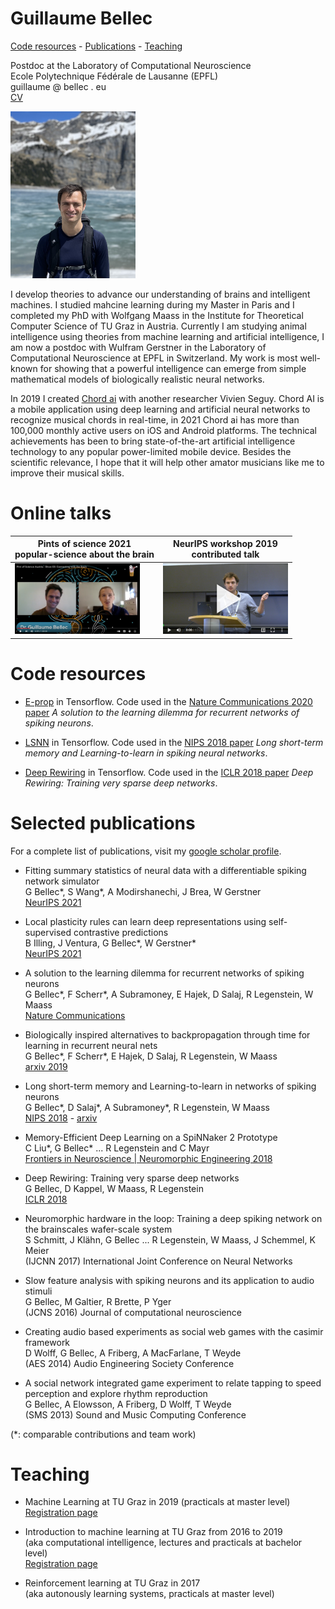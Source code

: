 

# Guillaume Bellec

[Code resources](#code-resources) - [Publications](#main-publications) - [Teaching](#teaching)



Postdoc at the Laboratory of Computational Neuroscience  
Ecole Polytechnique Fédérale de Lausanne (EPFL)  
guillaume @ bellec . eu   
[CV](https://github.com/guillaumeBellec/guillaumeBellec.github.io/blob/master/CV_of_Guillaume_Bellec__english_(4).pdf)

<img src="guillaume_bellec_lac.jpg" alt="Photo" width="200px" />

  I develop theories to advance our understanding of brains and intelligent machines. I studied mahcine learning during my Master in Paris and I completed my PhD with Wolfgang Maass in the Institute for Theoretical Computer Science of TU Graz in Austria. Currently I am studying animal intelligence using theories from machine learning and artificial intelligence, I am now a postdoc with Wulfram Gerstner in the Laboratory of Computational Neuroscience at EPFL in Switzerland. My work is most well-known for showing that a powerful intelligence can emerge from simple mathematical models of biologically realistic neural networks.
  
  In 2019 I created [Chord ai](https://chordai.net) with another researcher Vivien Seguy. Chord AI is a mobile application using deep learning and artificial neural networks to recognize musical chords in real-time, in 2021 Chord ai has more than 100,000 monthly active users on iOS and Android platforms. The technical achievements has been to bring state-of-the-art artificial intelligence technology to any popular power-limited mobile device. Besides the scientific relevance, I hope that it will help other amator musicians like me to improve their musical skills.
  
# Online talks

Pints of science 2021 <br/> popular-science about the brain | NeurIPS workshop 2019 <br/> contributed talk
-|-
[<img src="pints_of_science_screenshot.png" alt="Video" width="200px" />](https://www.youtube.com/watch?v=SF4rqIcXPA4&t=6m43s) | [<img src="neurips_talk.png" alt="Video" width="200px" />](https://slideslive.com/38922692/contributed-talk-eligibility-traces-provide-a-datainspired-alternative-to-backpropagation-through-time?ref=speaker-22935-latest)





# Code resources

- [E-prop](https://github.com/IGITUGraz/eligibility_propagation) in Tensorflow. Code used in the [Nature Communications 2020 paper](https://www.nature.com/articles/s41467-020-17236-y) _A solution to the learning dilemma for recurrent networks of spiking neurons_.

- [LSNN](https://github.com/IGITUGraz/LSNN-official) in Tensorflow.  Code used in the [NIPS 2018 paper](http://papers.nips.cc/paper/7359-long-short-term-memory-and-learning-to-learn-in-networks-of-spiking-neurons) _Long short-term memory and Learning-to-learn in spiking neural networks_.

- [Deep Rewiring](https://github.com/guillaumeBellec/deep_rewiring) in Tensorflow.  Code used in the [ICLR 2018 paper](https://arxiv.org/abs/1711.05136) _Deep Rewiring: Training very sparse deep networks_.

# Selected publications
For a complete list of publications, visit my [google scholar profile](https://scholar.google.fr/citations?user=fSXUVvAAAAAJ).

- Fitting summary statistics of neural data with a differentiable spiking network simulator  
G Bellec\*, S Wang\*, A Modirshanechi, J Brea, W Gerstner   
[NeurIPS 2021](https://arxiv.org/abs/2106.10064) 

- Local plasticity rules can learn deep representations using self-supervised contrastive predictions  
B Illing, J Ventura, G Bellec\*, W Gerstner\*   
[NeurIPS 2021](https://arxiv.org/abs/2010.08262)

- A solution to the learning dilemma for recurrent networks of spiking neurons  
G Bellec\*, F Scherr\*, A Subramoney, E Hajek, D Salaj, R Legenstein, W Maass  
[Nature Communications](https://www.nature.com/articles/s41467-020-17236-y)

- Biologically inspired alternatives to backpropagation through time for
  learning in recurrent neural nets  
G Bellec\*, F Scherr\*, E Hajek, D Salaj, R Legenstein, W Maass  
[arxiv 2019](https://arxiv.org/abs/1901.09049)

- Long short-term memory and Learning-to-learn in networks of spiking neurons  
G Bellec\*, D Salaj\*, A Subramoney\*, R Legenstein, W Maass  
[NIPS 2018](https://papers.nips.cc/paper/7359-long-short-term-memory-and-learning-to-learn-in-networks-of-spiking-neurons.pdf) - [arxiv](https://arxiv.org/abs/1803.09574)

- Memory-Efficient Deep Learning on a SpiNNaker 2 Prototype  
C Liu\*, G Bellec\* ...  R Legenstein and C Mayr  
[Frontiers in Neuroscience | Neuromorphic Engineering 2018](https://www.frontiersin.org/articles/10.3389/fnins.2018.00840/full)

- Deep Rewiring: Training very sparse deep networks  
G Bellec, D Kappel, W Maass, R Legenstein  
[ICLR 2018](https://arxiv.org/abs/1711.05136)

- Neuromorphic hardware in the loop: Training a deep spiking network on the brainscales wafer-scale system  
S Schmitt, J Klähn, G Bellec ... R Legenstein, W Maass, J Schemmel, K Meier  
(IJCNN 2017) International Joint Conference on Neural Networks

- Slow feature analysis with spiking neurons and its application to audio stimuli  
G Bellec, M Galtier, R Brette, P Yger  
(JCNS 2016) Journal of computational neuroscience

- Creating audio based experiments as social web games with the casimir framework  
D Wolff, G Bellec, A Friberg, A MacFarlane, T Weyde  
(AES 2014) Audio Engineering Society Conference

- A social network integrated game experiment to relate tapping to speed perception and explore rhythm reproduction  
G Bellec, A Elowsson, A Friberg, D Wolff, T Weyde  
(SMS 2013) Sound and Music Computing Conference

(*: comparable contributions and team work)

# Teaching

- Machine Learning at TU Graz in 2019  (practicals at master level)  
[Registration page](https://online.tugraz.at/tug_online/wbLv.wbShowLVDetail?pStpSpNr=216646)

- Introduction to machine learning at TU Graz from 2016 to 2019  
(aka computational intelligence, lectures and practicals at bachelor level)  
[Registration page](https://online.tugraz.at/tug_online/wbLv.wbShowLVDetail?pStpSpNr=203426&pSpracheNr=2)

- Reinforcement learning at TU Graz in 2017  
(aka autonously learning systems, practicals at master level) 
